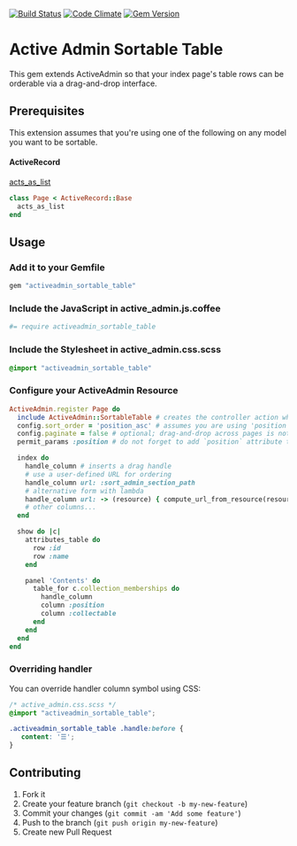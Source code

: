 [![Build Status](https://travis-ci.org/bolshakov/activeadmin_sortable_table.svg?branch=master)](https://travis-ci.org/bolshakov/activeadmin_sortable_table)
[![Code Climate](https://codeclimate.com/github/bolshakov/activeadmin_sortable_table/badges/gpa.svg)](https://codeclimate.com/github/bolshakov/activeadmin_sortable_table)
[![Gem Version](https://badge.fury.io/rb/activeadmin_sortable_table.svg)](http://badge.fury.io/rb/activeadmin_sortable_table)

# Active Admin Sortable Table

This gem extends ActiveAdmin so that your index page's table rows can be
orderable via a drag-and-drop interface.

## Prerequisites

This extension assumes that you're using one of the following on any model you want to be sortable.

#### ActiveRecord

[acts_as_list](https://github.com/swanandp/acts_as_list)

```ruby
class Page < ActiveRecord::Base
  acts_as_list
end
```

## Usage

### Add it to your Gemfile

```ruby
gem "activeadmin_sortable_table"
```

### Include the JavaScript in active_admin.js.coffee

```coffeescript
#= require activeadmin_sortable_table
```

### Include the Stylesheet in active_admin.css.scss

```scss
@import "activeadmin_sortable_table"
```

### Configure your ActiveAdmin Resource

```ruby
ActiveAdmin.register Page do
  include ActiveAdmin::SortableTable # creates the controller action which handles the sorting
  config.sort_order = 'position_asc' # assumes you are using 'position' for your acts_as_list column
  config.paginate = false # optional; drag-and-drop across pages is not supported
  permit_params :position # do not forget to add `position` attribute to permitted prams

  index do
    handle_column # inserts a drag handle
    # use a user-defined URL for ordering
    handle_column url: :sort_admin_section_path
    # alternative form with lambda
    handle_column url: -> (resource) { compute_url_from_resource(resource) }
    # other columns...
  end

  show do |c|
    attributes_table do
      row :id
      row :name
    end

    panel 'Contents' do
      table_for c.collection_memberships do
        handle_column
        column :position
        column :collectable
      end
    end
  end
end
```

### Overriding handler

You can override handler column symbol using CSS:

```css
/* active_admin.css.scss */
@import "activeadmin_sortable_table";

.activeadmin_sortable_table .handle:before {
   content: '☰';
}
```

## Contributing

1. Fork it
2. Create your feature branch (`git checkout -b my-new-feature`)
3. Commit your changes (`git commit -am 'Add some feature'`)
4. Push to the branch (`git push origin my-new-feature`)
5. Create new Pull Request
